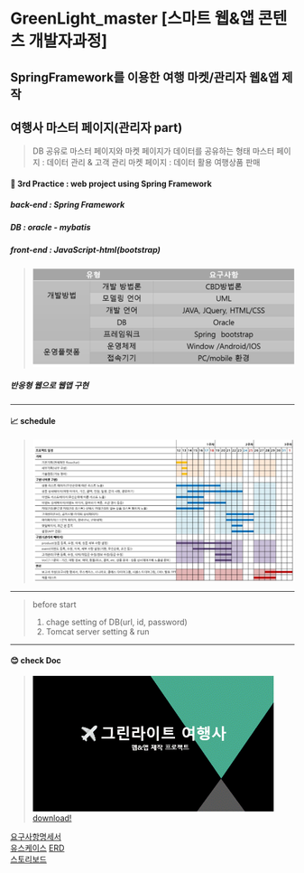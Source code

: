 
# GreenLight_master [스마트 웹&앱 콘텐츠 개발자과정]
## SpringFramework를 이용한 여행 마켓/관리자 웹&앱 제작
## 여행사 마스터 페이지(관리자 part)
 > DB 공유로 마스터 페이지와 마켓 페이지가 데이터를 공유하는 형태
 > 마스터 페이지 : 데이터 관리 & 고객 관리
 > 마켓 페이지 : 데이터 활용 여행상품 판매
#### :pencil: 3rd Practice : web project using Spring Framework
##### back-end : Spring Framework
##### DB : oracle - mybatis
##### front-end : JavaScript-html(bootstrap)
 > ![config](./doc/개발환경.png)
##### 반응형 웹으로 웹앱 구현  

***

#### :chart_with_upwards_trend: schedule
 > ![schedule](./doc/일정.jpg)  

***

 > before start
 > 1. chage setting of DB(url, id, password)
 > 2. Tomcat server setting & run

***

#### :blush: check Doc
 > ![mainDoc](./doc/3차프로젝트ppt.gif)  
 > [download!](./doc/3차프로젝트.ppt)  

[요구사항명세서](./doc/요구사항명세서.pdf)  
[유스케이스](./doc/유스케이스.pdf)
[ERD](./doc/ERD.pdf)  
[스토리보드](./doc/master_total_storyboard.pdf)   
